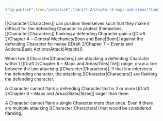```yaml
---
{"dg-publish":true,"permalink":"/draft-2/chapter-6-maps-and-areas/flanking/"}
---
```


[[Character\|Characters]] can position themselves such that they make it difficult for the defending Character to protect themselves. [[Character\|Characters]] flanking a defending Character gain a [[Draft 2/Chapter 4 ~ General Mechanics/Boon and Bane\|Boon]] against the defending Character for melee [[Draft 2/Chapter 7 ~ Events and Actions/Basic Actions/Attack\|Attacks]].

When two [[Character\|Characters]] are attacking a defending Character within 1 [[Draft 2/Chapter 6 ~ Maps and Areas/Tiles\|Tile]] range, draw a line between the two attacking [[Character\|Characters]]. If that line intersects the defending character, the attacking [[Character\|Characters]] are flanking the defending character. 

A Character cannot flank a defending Character that is 2 or more [[Draft 2/Chapter 6 ~ Maps and Areas/Sizes\|Sizes]] larger than them.

A Character cannot flank a single Character more than once. Even if there are multiple attacking [[Character\|Characters]] that would be considered flanking.
